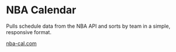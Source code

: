 # NBA Calendar

Pulls schedule data from the NBA API and sorts by team in a simple, responsive format.

[nba-cal.com](https://nba-cal.com)
